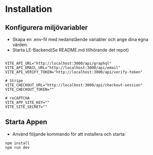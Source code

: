 # Installation

## Konfigurera miljövariabler

- Skapa en .env-fil med nedanstående variabler och ange dina egna värden.
- Starta LE-Backend(Se README.md tillhörande det repot)

```

VITE_API_URL="http://localhost:3000/api/graphql"
VITE_API_EMAIL_URL="http://localhost:3000/api/email"
VITE_API_VERIFY_TOKEN="http://localhost:3000/api/verify-token"

# Stripe
VITE_CHECKOUT_URL="http://localhost:3000/api/checkout-session"
VITE_CHECKOUT_TOKEN=""

# reCAPTCHA
VITE_APP_SITE_KEY=""
VITE_SITE_SECRET=""

```

## Starta Appen

- Använd följande kommando för att installera och starta:

```
npm install
npm run dev

```
